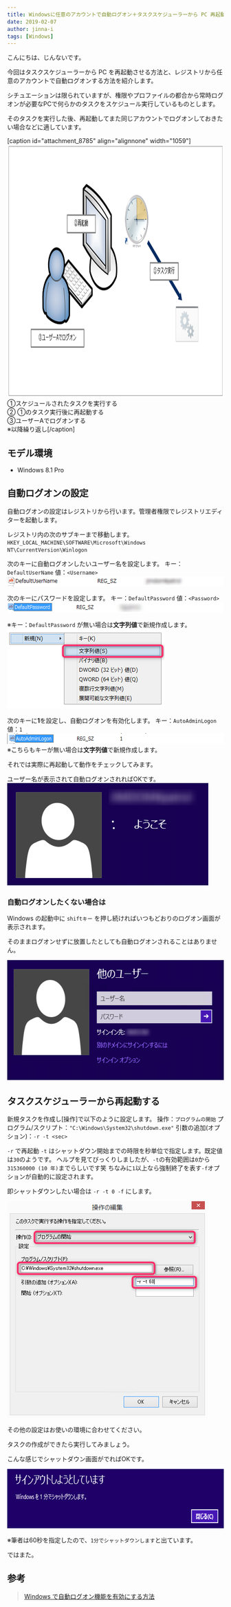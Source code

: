 ```yaml
---
title: Windowsに任意のアカウントで自動ログオン＋タスクスケジューラーから PC 再起動
date: 2019-02-07
author: jinna-i
tags: [Windows]
---
```


こんにちは、じんないです。

今回はタスクスケジューラーから PC を再起動させる方法と、レジストリから任意のアカウントで自動ログオンする方法を紹介します。

シチュエーションは限られていますが、権限やプロファイルの都合から常時ログオンが必要なPCで何らかのタスクをスケジュール実行しているものとします。

そのタスクを実行した後、再起動してまた同じアカウントでログオンしておきたい場合などに適しています。


[caption id="attachment_8785" align="alignnone" width="1059"]<a href="images/restart-pc-from-task-scheduler-and-automatically-log-on-with-any-account-1.png"><img src="images/restart-pc-from-task-scheduler-and-automatically-log-on-with-any-account-1.png" alt="" width="1059" height="589" class="size-full wp-image-8785" /></a> ①スケジュールされたタスクを実行する<br />② ①のタスク実行後に再起動する<br />③ユーザーAでログオンする<br />※以降繰り返し[/caption]

## モデル環境
- Windows 8.1 Pro

## 自動ログオンの設定

自動ログオンの設定はレジストリから行います。管理者権限でレジストリエディターを起動します。

レジストリ内の次のサブキーまで移動します。
`HKEY_LOCAL_MACHINE\SOFTWARE\Microsoft\Windows NT\CurrentVersion\Winlogon`

次のキーに自動ログオンしたいユーザー名を設定します。
キー：`DefaultUserName` 
値：`<Username>`
<a href="images/restart-pc-from-task-scheduler-and-automatically-log-on-with-any-account-2.png"><img src="images/restart-pc-from-task-scheduler-and-automatically-log-on-with-any-account-2.png" alt="" width="535" height="23" class="alignnone size-full wp-image-8763" /></a>

次のキーにパスワードを設定します。
キー：`DefaultPassword` 
値：`<Password>`
<a href="images/restart-pc-from-task-scheduler-and-automatically-log-on-with-any-account-3.png"><img src="images/restart-pc-from-task-scheduler-and-automatically-log-on-with-any-account-3.png" alt="" width="594" height="25" class="alignnone size-full wp-image-8765" /></a>

※キー：`DefaultPassword` が無い場合は**文字列値**で新規作成します。
<a href="images/restart-pc-from-task-scheduler-and-automatically-log-on-with-any-account-4.png"><img src="images/restart-pc-from-task-scheduler-and-automatically-log-on-with-any-account-4.png" alt="" width="366" height="186" class="alignnone size-full wp-image-8766" /></a>

次のキーに**1**を設定し、自動ログオンを有効化します。
キー：`AutoAdminLogon` 
値：`1`
<a href="images/restart-pc-from-task-scheduler-and-automatically-log-on-with-any-account-5.png"><img src="images/restart-pc-from-task-scheduler-and-automatically-log-on-with-any-account-5.png" alt="" width="603" height="25" class="alignnone size-full wp-image-8768" /></a>
※こちらもキーが無い場合は**文字列値**で新規作成します。

それでは実際に再起動して動作をチェックしてみます。

ユーザー名が表示されて自動ログオンされればOKです。
<a href="images/restart-pc-from-task-scheduler-and-automatically-log-on-with-any-account-6.png"><img src="images/restart-pc-from-task-scheduler-and-automatically-log-on-with-any-account-6.png" alt="" width="468" height="238" class="alignnone size-full wp-image-8770" /></a>

### 自動ログオンしたくない場合は

Windows の起動中に `shiftキー` を押し続ければいつもどおりのログオン画面が表示されます。

そのままログオンせずに放置したとしても自動ログオンされることはありません。

<a href="images/restart-pc-from-task-scheduler-and-automatically-log-on-with-any-account-7.png"><img src="images/restart-pc-from-task-scheduler-and-automatically-log-on-with-any-account-7.png" alt="" width="573" height="279" class="alignnone size-full wp-image-8771" /></a>


## タスクスケジューラーから再起動する

新規タスクを作成し[操作]で以下のように設定します。
操作：`プログラムの開始`
プログラム/スクリプト：`"C:\Windows\System32\shutdown.exe"`
引数の追加(オプション)：`-r -t <sec>`

`-r` で再起動
`-t` はシャットダウン開始までの時限を秒単位で指定します。既定値は`30`のようです。
ヘルプを見てびっくりしましたが、`-t`の有効範囲は`0`から`315360000 (10 年)`までらしいです笑
ちなみに`1`以上なら強制終了を表す`-f`オプションが自動的に設定されます。

即シャットダウンしたい場合は `-r -t 0 -f` にします。 

<a href="images/restart-pc-from-task-scheduler-and-automatically-log-on-with-any-account-8.png"><img src="images/restart-pc-from-task-scheduler-and-automatically-log-on-with-any-account-8.png" alt="" width="466" height="504" class="alignnone size-full wp-image-8780" /></a>

その他の設定はお使いの環境に合わせてください。

タスクの作成ができたら実行してみましょう。

こんな感じでシャットダウン画面がでればOKです。

<a href="images/restart-pc-from-task-scheduler-and-automatically-log-on-with-any-account-9.png"><img src="images/restart-pc-from-task-scheduler-and-automatically-log-on-with-any-account-9.png" alt="" width="725" height="138" class="alignnone size-full wp-image-8776" /></a>

※筆者は60秒を指定したので、`1分でシャットダウンします`と出ています。

ではまた。

## 参考
> [Windows で自動ログオン機能を有効にする方法](https://support.microsoft.com/ja-jp/help/324737/how-to-turn-on-automatic-logon-in-windows)